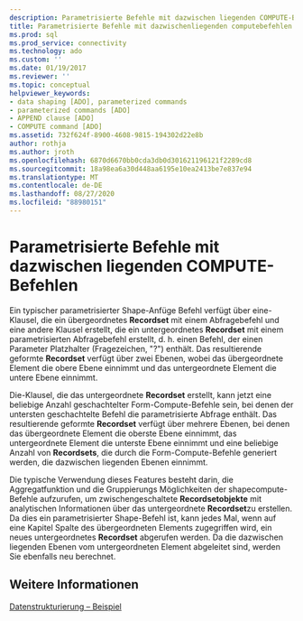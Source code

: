 ```yaml
---
description: Parametrisierte Befehle mit dazwischen liegenden COMPUTE-Befehlen
title: Parametrisierte Befehle mit dazwischenliegenden computebefehlen | Microsoft-Dokumentation
ms.prod: sql
ms.prod_service: connectivity
ms.technology: ado
ms.custom: ''
ms.date: 01/19/2017
ms.reviewer: ''
ms.topic: conceptual
helpviewer_keywords:
- data shaping [ADO], parameterized commands
- parameterized commands [ADO]
- APPEND clause [ADO]
- COMPUTE command [ADO]
ms.assetid: 732f624f-8900-4608-9815-194302d22e8b
author: rothja
ms.author: jroth
ms.openlocfilehash: 6870d6670bb0cda3db0d301621196121f2289cd8
ms.sourcegitcommit: 18a98ea6a30d448aa6195e10ea2413be7e837e94
ms.translationtype: MT
ms.contentlocale: de-DE
ms.lasthandoff: 08/27/2020
ms.locfileid: "88980151"
---
```

# <a name="parameterized-commands-with-intervening-compute-commands"></a>Parametrisierte Befehle mit dazwischen liegenden COMPUTE-Befehlen
Ein typischer parametrisierter Shape-Anfüge Befehl verfügt über eine-Klausel, die ein übergeordnetes **Recordset** mit einem Abfragebefehl und eine andere Klausel erstellt, die ein untergeordnetes **Recordset** mit einem parametrisierten Abfragebefehl erstellt, d. h. einen Befehl, der einen Parameter Platzhalter (Fragezeichen, "?") enthält. Das resultierende geformte **Recordset** verfügt über zwei Ebenen, wobei das übergeordnete Element die obere Ebene einnimmt und das untergeordnete Element die untere Ebene einnimmt.  
  
 Die-Klausel, die das untergeordnete **Recordset** erstellt, kann jetzt eine beliebige Anzahl geschachtelter Form-Compute-Befehle sein, bei denen der untersten geschachtelte Befehl die parametrisierte Abfrage enthält. Das resultierende geformte **Recordset** verfügt über mehrere Ebenen, bei denen das übergeordnete Element die oberste Ebene einnimmt, das untergeordnete Element die unterste Ebene einnimmt und eine beliebige Anzahl von **Recordsets**, die durch die Form-Compute-Befehle generiert werden, die dazwischen liegenden Ebenen einnimmt.  
  
 Die typische Verwendung dieses Features besteht darin, die Aggregatfunktion und die Gruppierungs Möglichkeiten der shapecompute-Befehle aufzurufen, um zwischengeschaltete **Recordsetobjekte** mit analytischen Informationen über das untergeordnete **Recordset**zu erstellen. Da dies ein parametrisierter Shape-Befehl ist, kann jedes Mal, wenn auf eine Kapitel Spalte des übergeordneten Elements zugegriffen wird, ein neues untergeordnetes **Recordset** abgerufen werden. Da die dazwischen liegenden Ebenen vom untergeordneten Element abgeleitet sind, werden Sie ebenfalls neu berechnet.  
  
## <a name="see-also"></a>Weitere Informationen  
 [Datenstrukturierung – Beispiel](../../../ado/guide/data/data-shaping-example.md)
